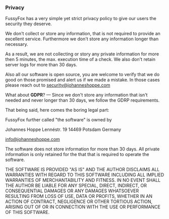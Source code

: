 ### Privacy

FussyFox has a very simple yet strict privacy policy to give our users the
security they deserve.

We don't collect or store any information, that is not required to provide an
excellent service. Furthermore we don't store any information longer than
necessary.

As a result, we are not collecting or story any private information for more
then 5 minutes, the max. execution time of a check. We also don't retain server
logs for more than 30 days.

Also all our software is open source, you are welcome to verify that we do good
on those promised and alert us if we made a mistake. In those cases please
reach out to security@johanneshoppe.com

What about **GDPR**? — Since we don't store any information that isn't needed
and never longer than 30 days, we follow the GDRP requirements.

That being said, here comes the boring legal part:

FussyFox further called "the software" is owned by

Johannes Hoppe
Lennéstr. 19
14469 Potsdam
Germany

info@johanneshoppe.com

The software does not store information for more than 30 days. All private
information is only retained for the that that is required to operate the
software.

THE SOFTWARE IS PROVIDED "AS IS" AND THE AUTHOR DISCLAIMS ALL WARRANTIES WITH REGARD TO THIS SOFTWARE INCLUDING ALL IMPLIED WARRANTIES OF MERCHANTABILITY AND FITNESS. IN NO EVENT SHALL THE AUTHOR BE LIABLE FOR ANY SPECIAL, DIRECT, INDIRECT, OR CONSEQUENTIAL DAMAGES OR ANY DAMAGES WHATSOEVER RESULTING FROM LOSS OF USE, DATA OR PROFITS, WHETHER IN AN ACTION OF CONTRACT, NEGLIGENCE OR OTHER TORTIOUS ACTION, ARISING OUT OF OR IN CONNECTION WITH THE USE OR PERFORMANCE OF THIS SOFTWARE.

